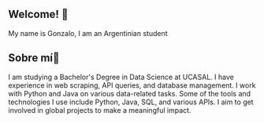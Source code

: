 ## Welcome! 👋
My name is Gonzalo, I am an Argentinian student

## Sobre mí👋
I am studying a Bachelor's Degree in Data Science at UCASAL. I have experience in web scraping, API queries, and database management. I work with Python and Java on various data-related tasks. Some of the tools and technologies I use include Python, Java, SQL, and various APIs. I aim to get involved in global projects to make a meaningful impact.
